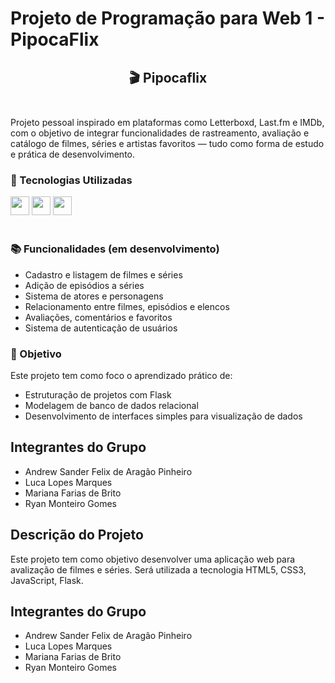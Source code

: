 # Projeto de Programação para Web 1 - PipocaFlix

## <div align="center">🎬 Pipocaflix</div><br>
  
Projeto pessoal inspirado em plataformas como Letterboxd, Last.fm e IMDb, com o objetivo de integrar funcionalidades de rastreamento, avaliação e catálogo de filmes, séries e artistas favoritos — tudo como forma de estudo e prática de desenvolvimento.


### 🚀 Tecnologias Utilizadas

<div> <img src="https://img.shields.io/badge/Python-267cc6?logo=Python&logoColor=white&style=for-the-badge" height="30px"/> <img src="https://img.shields.io/badge/Flask-000000?logo=Flask&logoColor=white&style=for-the-badge" height="30px"/> <img src="https://img.shields.io/badge/SQLite-07405E?logo=sqlite&logoColor=white&style=for-the-badge" height="30px"/> </div>
<br>

### 📚 Funcionalidades (em desenvolvimento)

 - Cadastro e listagem de filmes e séries
 - Adição de episódios a séries
 - Sistema de atores e personagens
 - Relacionamento entre filmes, episódios e elencos
 - Avaliações, comentários e favoritos
 - Sistema de autenticação de usuários

### 🎯 Objetivo

Este projeto tem como foco o aprendizado prático de:

- Estruturação de projetos com Flask
- Modelagem de banco de dados relacional
- Desenvolvimento de interfaces simples para visualização de dados

## Integrantes do Grupo

* Andrew Sander Felix de Aragão Pinheiro
* Luca Lopes Marques
* Mariana Farias de Brito
* Ryan Monteiro Gomes

## Descrição do Projeto

Este projeto tem como objetivo desenvolver uma aplicação web para avalização de filmes e séries. Será utilizada a tecnologia HTML5, CSS3, JavaScript, Flask.

## Integrantes do Grupo

* Andrew Sander Felix de Aragão Pinheiro
* Luca Lopes Marques
* Mariana Farias de Brito
* Ryan Monteiro Gomes
